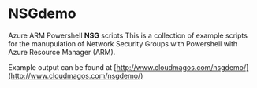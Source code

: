 # NSGdemo
Azure ARM Powershell **NSG** scripts
This is a collection of example scripts for the manupulation of Network Security Groups with Powershell with Azure Resource Manager (ARM).

 Example output can be found at [http://www.cloudmagos.com/nsgdemo/](http://www.cloudmagos.com/nsgdemo/)

